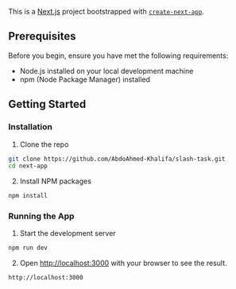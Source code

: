 This is a [Next.js](https://nextjs.org/) project bootstrapped with [`create-next-app`](https://github.com/vercel/next.js/tree/canary/packages/create-next-app).

## Prerequisites
Before you begin, ensure you have met the following requirements:
- Node.js installed on your local development machine
- npm (Node Package Manager) installed

## Getting Started

### Installation
1. Clone the repo
```sh
git clone https://github.com/AbdoAhmed-Khalifa/slash-task.git
cd next-app
 ```
2. Install NPM packages
```sh
npm install
```
### Running the App
1. Start the development server
```sh
npm run dev
```
2. Open [http://localhost:3000](http://localhost:3000) with your browser to see the result.
```sh
http://localhost:3000
```


